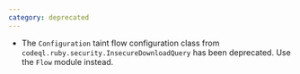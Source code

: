 ```yaml
---
category: deprecated
---
```

* The `Configuration` taint flow configuration class from `codeql.ruby.security.InsecureDownloadQuery` has been deprecated. Use the `Flow` module instead.
